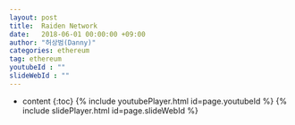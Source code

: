 ```yaml
---
layout: post
title:  Raiden Network
date:   2018-06-01 00:00:00 +09:00
author: "허상범(Danny)"
categories: ethereum
tag: ethereum
youtubeId : ""
slideWebId : ""
---
```

* content
{:toc}
{% include youtubePlayer.html id=page.youtubeId %}
{% include slidePlayer.html id=page.slideWebId %}

